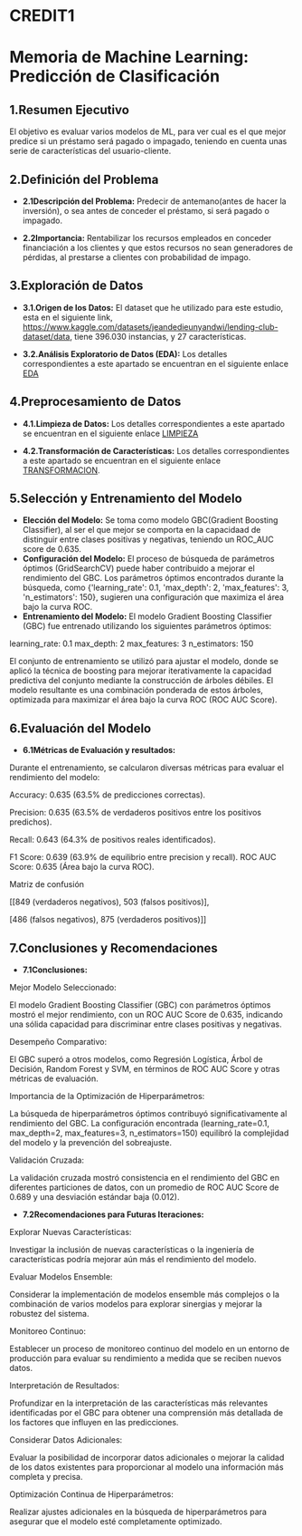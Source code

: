 # CREDIT1

# Memoria de Machine Learning: Predicción de Clasificación

## 1.Resumen Ejecutivo

El objetivo es evaluar varios modelos de ML, para ver cual es el que mejor predice si un préstamo será pagado o impagado, teniendo en cuenta unas serie de características del usuario-cliente.

## 2.Definición del Problema

- **2.1Descripción del Problema:** Predecir de antemano(antes de hacer la inversión), o sea antes de conceder el préstamo, si será pagado o impagado.

- **2.2Importancia:** Rentabilizar los recursos empleados en conceder financiación a los clientes y que estos recursos no sean generadores de pérdidas, al prestarse a clientes con probabilidad de impago.

## 3.Exploración de Datos

- **3.1.Origen de los Datos:** El dataset que he utilizado para este estudio, esta en el siguiente link, https://www.kaggle.com/datasets/jeandedieunyandwi/lending-club-dataset/data, tiene 396.030 instancias, y 27 características.

- **3.2.Análisis Exploratorio de Datos (EDA):** Los detalles correspondientes a este apartado se encuentran en el siguiente enlace [EDA](../notebooks/002_LimpiezaEDA.ipynb)

## 4.Preprocesamiento de Datos

- **4.1.Limpieza de Datos:** Los detalles correspondientes a este apartado se encuentran en el siguiente enlace [LIMPIEZA](../notebooks/002_LimpiezaEDA.ipynb)

- **4.2.Transformación de Características:** Los detalles correspondientes a este apartado se encuentran en el siguiente enlace [TRANSFORMACION](../notebooks/002_LimpiezaEDA.ipynb).

## 5.Selección y Entrenamiento del Modelo

- **Elección del Modelo:** Se toma como modelo GBC(Gradient Boosting Classifier), al ser el que mejor se comporta en la capacidaad de distinguir entre clases positivas y negativas, teniendo un ROC_AUC score de 0.635.
- **Configuración del Modelo:** El proceso de búsqueda de parámetros óptimos (GridSearchCV) puede haber contribuido a mejorar el rendimiento del GBC. Los parámetros óptimos encontrados durante la búsqueda, como {'learning_rate': 0.1, 'max_depth': 2, 'max_features': 3, 'n_estimators': 150}, sugieren una configuración que maximiza el área bajo la curva ROC.
- **Entrenamiento del Modelo:** El modelo Gradient Boosting Classifier (GBC) fue entrenado utilizando los siguientes parámetros óptimos:

learning_rate: 0.1
max_depth: 2
max_features: 3
n_estimators: 150

El conjunto de entrenamiento se utilizó para ajustar el modelo, donde se aplicó la técnica de boosting para mejorar iterativamente la capacidad predictiva del conjunto mediante la construcción de árboles débiles. El modelo resultante es una combinación ponderada de estos árboles, optimizada para maximizar el área bajo la curva ROC (ROC AUC Score).

## 6.Evaluación del Modelo

- **6.1Métricas de Evaluación y resultados:**

Durante el entrenamiento, se calcularon diversas métricas para evaluar el rendimiento del modelo:

Accuracy: 0.635 (63.5% de predicciones correctas).

Precision: 0.635 (63.5% de verdaderos positivos entre los positivos predichos).

Recall: 0.643 (64.3% de positivos reales identificados).

F1 Score: 0.639 (63.9% de equilibrio entre precision y recall).
ROC AUC Score: 0.635 (Área bajo la curva ROC).


Matriz de confusión

[[849 (verdaderos negativos), 503 (falsos positivos)],

 [486 (falsos negativos), 875 (verdaderos positivos)]]



## 7.Conclusiones y Recomendaciones

- **7.1Conclusiones:**

Mejor Modelo Seleccionado:

El modelo Gradient Boosting Classifier (GBC) con parámetros óptimos mostró el mejor rendimiento, con un ROC AUC Score de 0.635, indicando una sólida capacidad para discriminar entre clases positivas y negativas.

Desempeño Comparativo:

El GBC superó a otros modelos, como Regresión Logística, Árbol de Decisión, Random Forest y SVM, en términos de ROC AUC Score y otras métricas de evaluación.

Importancia de la Optimización de Hiperparámetros:

La búsqueda de hiperparámetros óptimos contribuyó significativamente al rendimiento del GBC. La configuración encontrada (learning_rate=0.1, max_depth=2, max_features=3, n_estimators=150) equilibró la complejidad del modelo y la prevención del sobreajuste.

Validación Cruzada:

La validación cruzada mostró consistencia en el rendimiento del GBC en diferentes particiones de datos, con un promedio de ROC AUC Score de 0.689 y una desviación estándar baja (0.012).


- **7.2Recomendaciones para Futuras Iteraciones:**

Explorar Nuevas Características:

Investigar la inclusión de nuevas características o la ingeniería de características podría mejorar aún más el rendimiento del modelo.

Evaluar Modelos Ensemble:

Considerar la implementación de modelos ensemble más complejos o la combinación de varios modelos para explorar sinergias y mejorar la robustez del sistema.

Monitoreo Continuo:

Establecer un proceso de monitoreo continuo del modelo en un entorno de producción para evaluar su rendimiento a medida que se reciben nuevos datos.

Interpretación de Resultados:

Profundizar en la interpretación de las características más relevantes identificadas por el GBC para obtener una comprensión más detallada de los factores que influyen en las predicciones.

Considerar Datos Adicionales:

Evaluar la posibilidad de incorporar datos adicionales o mejorar la calidad de los datos existentes para proporcionar al modelo una información más completa y precisa.

Optimización Continua de Hiperparámetros:

Realizar ajustes adicionales en la búsqueda de hiperparámetros para asegurar que el modelo esté completamente optimizado.

